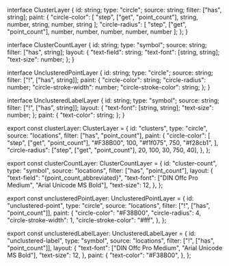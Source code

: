 interface ClusterLayer {
  id: string;
  type: "circle";
  source: string;
  filter: ["has", string];
  paint: {
    "circle-color": [
      "step",
      ["get", "point_count"],
      string,
      number,
      string,
      number,
      string
    ];
    "circle-radius": [
      "step",
      ["get", "point_count"],
      number,
      number,
      number,
      number,
      number
    ];
  };
}

interface ClusterCountLayer {
  id: string;
  type: "symbol";
  source: string;
  filter: ["has", string];
  layout: {
    "text-field": string;
    "text-font": [string, string];
    "text-size": number;
  };
}

interface UnclusteredPointLayer {
  id: string;
  type: "circle";
  source: string;
  filter: ["!", ["has", string]];
  paint: {
    "circle-color": string;
    "circle-radius": number;
    "circle-stroke-width": number;
    "circle-stroke-color": string;
  };
}

interface UnclusteredLabelLayer {
  id: string;
  type: "symbol";
  source: string;
  filter: ["!", ["has", string]];
  layout: {
    "text-font": [string, string];
    "text-size": number;
  };
  paint: {
    "text-color": string;
  };
}

export const clusterLayer: ClusterLayer = {
  id: "clusters",
  type: "circle",
  source: "locations",
  filter: ["has", "point_count"],
  paint: {
    "circle-color": [
      "step",
      ["get", "point_count"],
      "#F38B00",
      100,
      "#f1f075",
      750,
      "#f28cb1",
    ],
    "circle-radius": ["step", ["get", "point_count"], 20, 100, 30, 750, 40],
  },
};

export const clusterCountLayer: ClusterCountLayer = {
  id: "cluster-count",
  type: "symbol",
  source: "locations",
  filter: ["has", "point_count"],
  layout: {
    "text-field": "{point_count_abbreviated}",
    "text-font": ["DIN Offc Pro Medium", "Arial Unicode MS Bold"],
    "text-size": 12,
  },
};

export const unclusteredPointLayer: UnclusteredPointLayer = {
  id: "unclustered-point",
  type: "circle",
  source: "locations",
  filter: ["!", ["has", "point_count"]],
  paint: {
    "circle-color": "#F38B00",
    "circle-radius": 4,
    "circle-stroke-width": 1,
    "circle-stroke-color": "#fff",
  },
};

export const unclusteredLabelLayer: UnclusteredLabelLayer = {
  id: "unclustered-label",
  type: "symbol",
  source: "locations",
  filter: ["!", ["has", "point_count"]],
  layout: {
    "text-font": ["DIN Offc Pro Medium", "Arial Unicode MS Bold"],
    "text-size": 12,
  },
  paint: {
    "text-color": "#F38B00",
  },
};
